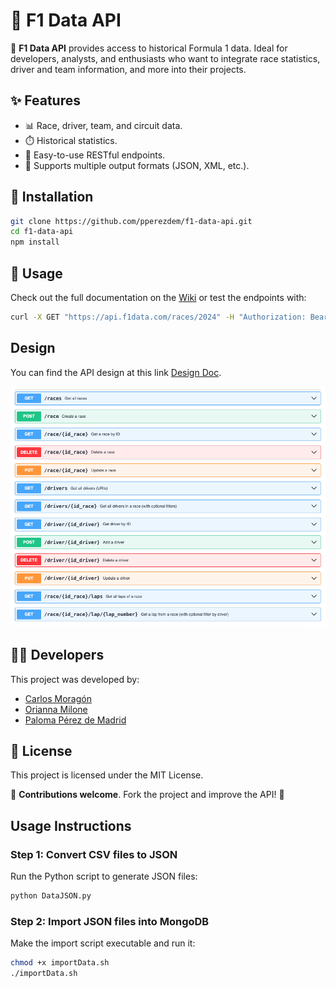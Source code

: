 # 📌 F1 Data API

🚀 **F1 Data API** provides access to historical Formula 1 data. Ideal for developers, analysts, and enthusiasts who want to integrate race statistics, driver and team information, and more into their projects.

## ✨ Features
- 📊 Race, driver, team, and circuit data.
- ⏱️ Historical statistics.
- 🔧 Easy-to-use RESTful endpoints.
- 📂 Supports multiple output formats (JSON, XML, etc.).

## 🚀 Installation
```bash
git clone https://github.com/pperezdem/f1-data-api.git
cd f1-data-api
npm install
```

## 🏁 Usage
Check out the full documentation on the [Wiki](#) or test the endpoints with:
```bash
curl -X GET "https://api.f1data.com/races/2024" -H "Authorization: Bearer YOUR_API_KEY"
```

## Design
You can find the API design at this link [Design Doc](Design/openapi-f1data.yaml).

![](img/methods.png)

## 👩‍💻 Developers
This project was developed by:
- [Carlos Moragón](https://github.com/carlosMoragon)
- [Orianna Milone](https://github.com/OriannaMilone)
- [Paloma Pérez de Madrid](https://github.com/PPerezdeMadrid)

## 📜 License
This project is licensed under the MIT License.

🔗 **Contributions welcome**. Fork the project and improve the API! 🚀



## Usage Instructions

### Step 1: Convert CSV files to JSON

Run the Python script to generate JSON files:

```bash
python DataJSON.py
```

### Step 2: Import JSON files into MongoDB

Make the import script executable and run it:

```bash
chmod +x importData.sh
./importData.sh
```
